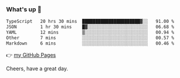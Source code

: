 ### What's up 👋

<!--START_SECTION:waka-->

```txt
TypeScript   20 hrs 30 mins  ██████████████████████▓░░   91.00 %
JSON         1 hr 30 mins    █▓░░░░░░░░░░░░░░░░░░░░░░░   06.68 %
YAML         12 mins         ▒░░░░░░░░░░░░░░░░░░░░░░░░   00.94 %
Other        7 mins          ░░░░░░░░░░░░░░░░░░░░░░░░░   00.57 %
Markdown     6 mins          ░░░░░░░░░░░░░░░░░░░░░░░░░   00.46 %
```

<!--END_SECTION:waka-->

👉 [my GitHub Pages](https://ykzhukian.github.io)

Cheers, have a great day.

